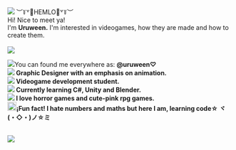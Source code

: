
<img src="https://i.imgur.com/rA36hcT.gif">
︶꒦꒷🍓HEMLO🍓꒷꒦︶<br>
Hi! Nice to meet ya!<br> I'm <b>Uruween.</b> I'm interested in videogames, how they are made and how to create them.<br><br> 
<img src="https://i.imgur.com/kXLtU2g.gif" /><br>

<img src="http://sl.glitter-graphics.net/pub/1824/1824589tsujsgnifk.gif"/>You can found me everywhere as: <b>@uruween♡<b><br>
<img src="http://sl.glitter-graphics.net/pub/438/438969azkmwb42oa.gif"/> Graphic Designer with an emphasis on animation.<br/>
<img src="http://sl.glitter-graphics.net/pub/1073/1073020lz9hw5tluj.gif"/> Videogame development student.<br>
<img src="http://sl.glitter-graphics.net/pub/122/122842r9l2jjtjaf.gif"/> Currently learning C#, Unity and Blender.<br>
<img src="http://sl.glitter-graphics.net/pub/1009/1009254cq7evun01h.gif"/> I love horror games and cute-pink rpg games.<br>
<img border="0" data-original-height="20" data-original-width="20" height="20" src="https://imgur.com/h4TWPtP.gif" width="20" />¡Fun fact! I hate numbers and maths but here I am, learning code☆ ヾ(・◇・)ノ☆ミ</div><div><br /></div>
<img src="https://i.imgur.com/9N73kJD.gif">
<!---
Uruween/Uruween is a ✨ special ✨ repository because its `README.md` (this file) appears on your GitHub profile.
You can click the Preview link to take a look at your changes.
--->
